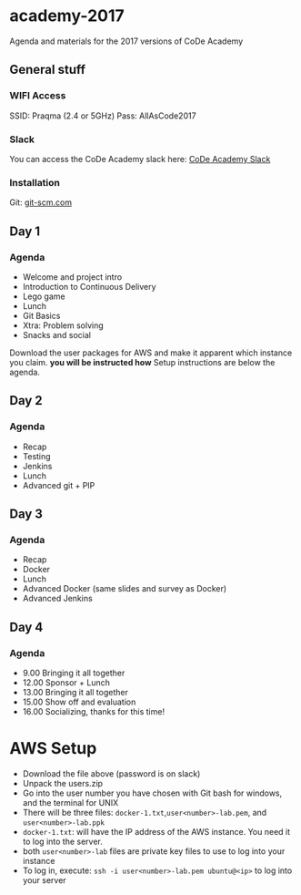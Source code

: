 # academy-2017
Agenda and materials for the 2017 versions of CoDe Academy
## General stuff

### WIFI Access
SSID: Praqma (2.4 or 5GHz)
Pass: AllAsCode2017

### Slack
You can access the CoDe Academy slack here: [CoDe Academy Slack](https://code-academy.slack.com)

### Installation
Git: [git-scm.com](https://git-scm.com/)


## Day 1
### Agenda
* Welcome and project intro
* Introduction to Continuous Delivery
* Lego game
* Lunch
* Git Basics
* Xtra: Problem solving
* Snacks and social

Download the user packages for AWS and make it apparent which instance you claim. **you will be instructed how**
Setup instructions are below the agenda.

## Day 2
### Agenda
* Recap
* Testing
* Jenkins
* Lunch
* Advanced git + PIP



## Day 3
### Agenda
* Recap
* Docker
* Lunch
* Advanced Docker (same slides and survey as Docker)
* Advanced Jenkins

## Day 4
### Agenda

* 9.00 Bringing it all together
* 12.00 Sponsor + Lunch
* 13.00 Bringing it all together
* 15.00 Show off and evaluation
* 16.00 Socializing, thanks for this time!


# AWS Setup

* Download the file above (password is on slack)
* Unpack the users.zip
* Go into the user number you have chosen with Git bash for windows, and the terminal for UNIX
* There will be three files: `docker-1.txt`,`user<number>-lab.pem`, and `user<number>-lab.ppk`
* `docker-1.txt`: will have the IP address of the AWS instance. You need it to log into the server. 
* both `user<number>-lab` files are private key files to use to log into your instance
* To log in, execute: `ssh -i user<number>-lab.pem ubuntu@<ip>` to log into your server
